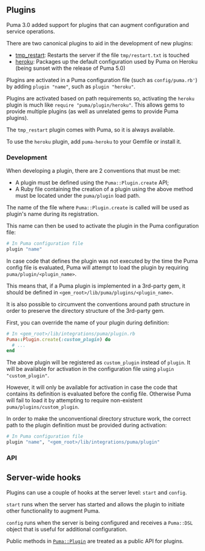 ## Plugins

Puma 3.0 added support for plugins that can augment configuration and service
operations.

There are two canonical plugins to aid in the development of new plugins:

* [tmp\_restart](https://github.com/puma/puma/blob/master/lib/puma/plugin/tmp_restart.rb):
  Restarts the server if the file `tmp/restart.txt` is touched
* [heroku](https://github.com/puma/puma-heroku/blob/master/lib/puma/plugin/heroku.rb):
  Packages up the default configuration used by Puma on Heroku (being sunset
  with the release of Puma 5.0)

Plugins are activated in a Puma configuration file (such as `config/puma.rb'`)
by adding `plugin "name"`, such as `plugin "heroku"`.

Plugins are activated based on path requirements so, activating the `heroku`
plugin is much like `require "puma/plugin/heroku"`. This allows gems to provide
multiple plugins (as well as unrelated gems to provide Puma plugins).

The `tmp_restart` plugin comes with Puma, so it is always available.

To use the `heroku` plugin, add `puma-heroku` to your Gemfile or install it.

### Development

When developing a plugin, there are 2 conventions that must be met:
- A plugin must be defined using the `Puma::Plugin.create` API;
- A Ruby file containing the creation of a plugin using the above method must be located under the `puma/plugin` load path.

The name of the file where `Puma::Plugin.create` is called will be used as plugin's name during its registration.

This name can then be used to activate the plugin in the Puma configuration file:
```ruby
# In Puma configuration file
plugin "name"
```

In case code that defines the plugin was not executed by the time the Puma config file is evaluated, 
Puma will attempt to load the plugin by requiring `puma/plugin/<plugin_name>`.

This means that, if a Puma plugin is implemented in a 3rd-party gem, it should be defined in `<gem_root>/lib/puma/plugins/<plugin_name>`.

It is also possible to circumvent the conventions around path structure in order to preserve the directory structure of the 3rd-party gem.

First, you can override the name of your plugin during definition:

```ruby
# In <gem_root>/lib/integrations/puma/plugin.rb
Puma::Plugin.create(:custom_plugin) do
  # ...
end
```

The above plugin will be registered as `custom_plugin` instead of `plugin`. It will be available for 
activation in the configuration file using `plugin "custom_plugin"`.

However, it will only be available for activation in case the code that contains its definition 
is evaluated before the config file. Otherwise Puma will fail to load it by attempting to require 
non-existent `puma/plugins/custom_plugin`.

In order to make the unconventional directory structure work, the correct path to the plugin 
definition must be provided during activation:

```ruby
# In Puma configuration file
plugin "name", "<gem_root>/lib/integrations/puma/plugin"
```

### API

## Server-wide hooks

Plugins can use a couple of hooks at the server level: `start` and `config`.

`start` runs when the server has started and allows the plugin to initiate other
functionality to augment Puma.

`config` runs when the server is being configured and receives a `Puma::DSL`
object that is useful for additional configuration.

Public methods in [`Puma::Plugin`](../lib/puma/plugin.rb) are treated as a
public API for plugins.
